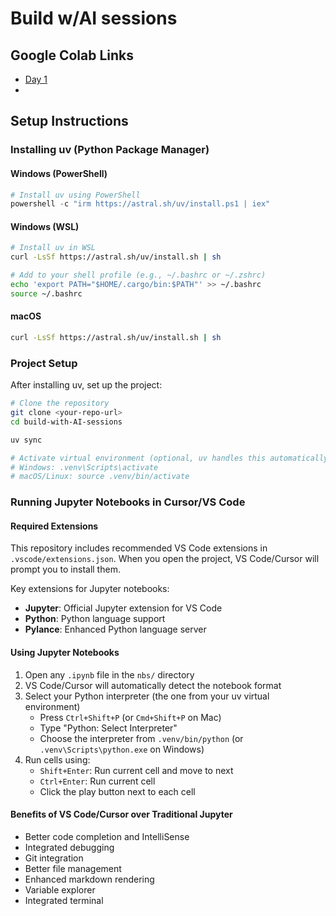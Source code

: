 # Build w/AI sessions

## Google Colab Links
- [Day 1](https://colab.research.google.com/drive/1_JMywIQN-XKCkepgezFjeJUBCBBBt4Gd?authuser=2#scrollTo=eRQsfVPYmED3)
- 

## Setup Instructions

### Installing uv (Python Package Manager)

#### Windows (PowerShell)
```powershell
# Install uv using PowerShell
powershell -c "irm https://astral.sh/uv/install.ps1 | iex"
```

#### Windows (WSL)
```bash
# Install uv in WSL
curl -LsSf https://astral.sh/uv/install.sh | sh

# Add to your shell profile (e.g., ~/.bashrc or ~/.zshrc)
echo 'export PATH="$HOME/.cargo/bin:$PATH"' >> ~/.bashrc
source ~/.bashrc
```

#### macOS
```bash
curl -LsSf https://astral.sh/uv/install.sh | sh
```

### Project Setup

After installing uv, set up the project:

```bash
# Clone the repository
git clone <your-repo-url>
cd build-with-AI-sessions

uv sync

# Activate virtual environment (optional, uv handles this automatically)
# Windows: .venv\Scripts\activate
# macOS/Linux: source .venv/bin/activate
```

### Running Jupyter Notebooks in Cursor/VS Code

#### Required Extensions
This repository includes recommended VS Code extensions in `.vscode/extensions.json`. When you open the project, VS Code/Cursor will prompt you to install them.

Key extensions for Jupyter notebooks:
- **Jupyter**: Official Jupyter extension for VS Code
- **Python**: Python language support
- **Pylance**: Enhanced Python language server

#### Using Jupyter Notebooks
1. Open any `.ipynb` file in the `nbs/` directory
2. VS Code/Cursor will automatically detect the notebook format
3. Select your Python interpreter (the one from your uv virtual environment)
   - Press `Ctrl+Shift+P` (or `Cmd+Shift+P` on Mac)
   - Type "Python: Select Interpreter"
   - Choose the interpreter from `.venv/bin/python` (or `.venv\Scripts\python.exe` on Windows)
4. Run cells using:
   - `Shift+Enter`: Run current cell and move to next
   - `Ctrl+Enter`: Run current cell
   - Click the play button next to each cell

#### Benefits of VS Code/Cursor over Traditional Jupyter
- Better code completion and IntelliSense
- Integrated debugging
- Git integration
- Better file management
- Enhanced markdown rendering
- Variable explorer
- Integrated terminal 